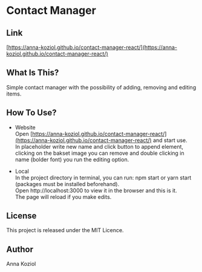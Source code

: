 # Contact Manager

## Link
[https://anna-koziol.github.io/contact-manager-react/](https://anna-koziol.github.io/contact-manager-react/)

## What Is This?
Simple contact manager with the possibility of adding, removing and editing items.

## How To Use?
* Website <br>
Open [https://anna-koziol.github.io/contact-manager-react/](https://anna-koziol.github.io/contact-manager-react/) and start use. <br> 
In placeholder write new name and click button to append element, clicking on the bakset image you can remove and double clicking in name (bolder font) you run the editing option.

* Local <br>
In the project directory in terminal, you can run:
npm start or yarn start (packages must be installed beforehand). <br>
Open http://localhost:3000 to view it in the browser and this is it. <br>
The page will reload if you make edits.

## License
This project is released under the MIT Licence.

## Author
Anna Koziol
